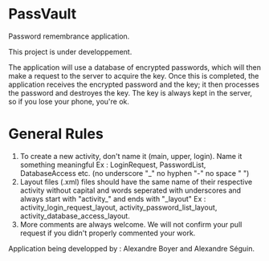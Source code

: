 # PassVault
Password remembrance application.

This project is under developpement.

The application will use a database of encrypted passwords, which will then make a request to the server to acquire the key. Once this is completed, the application receives the encrypted password and the key; it then processes the password and destroyes the key. The key is always kept in the server, so if you lose your phone, you're ok.

# General Rules

1. To create a new activity, don't name it (main, upper, login). Name it something meaningful
   Ex : LoginRequest, PasswordList, DatabaseAccess etc. (no underscore "_" no hyphen "-" no space " ")
2. Layout files (.xml) files should have the same name of their respective activity without capital and words seperated with underscores and always start with "activity_" and  ends with "_layout"
   Ex : activity_login_request_layout, activity_password_list_layout, activity_database_access_layout.
3. More comments are always welcome. We will not confirm your pull request if you didn't properly commented your work.

Application being developped by : Alexandre Boyer and Alexandre Séguin.
